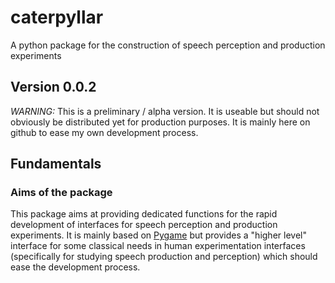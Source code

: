 # caterpyllar
A python package for the construction of speech perception and production
experiments

## Version 0.0.2

_WARNING:_ This is a preliminary / alpha version. It is useable but should not
obviously be distributed yet for production purposes. It is mainly here on
github to ease my own development process.

## Fundamentals

### Aims of the package

This package aims at providing dedicated functions for the rapid development of
interfaces for speech perception and production experiments. It is mainly based
on [Pygame](http://www.pygame.org) but provides a "higher level" interface for
some classical needs in human experimentation interfaces (specifically for
studying speech production and perception) which should ease the development
process.

